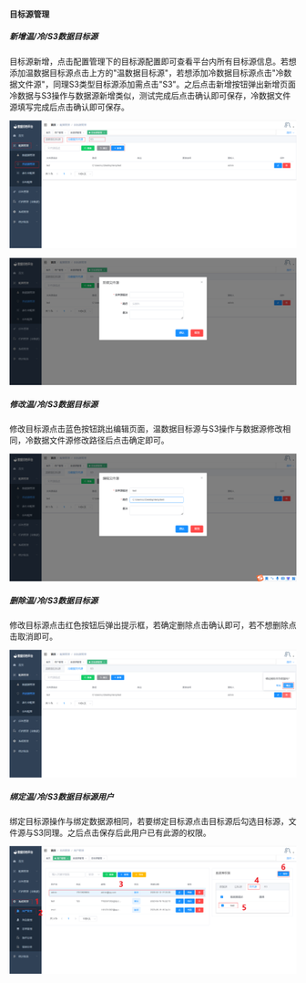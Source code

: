 

#### 		目标源管理

##### 			新增温/冷/S3数据目标源

​	目标源新增，点击配置管理下的目标源配置即可查看平台内所有目标源信息。若想添加温数据目标源点击上方的"温数据目标源"，若想添加冷数据目标源点击"冷数据文件源"，同理S3类型目标源添加需点击"S3"。之后点击新增按钮弹出新增页面冷数据与S3操作与数据源新增类似，测试完成后点击确认即可保存，冷数据文件源填写完成后点击确认即可保存。

![image-20230619172342937](../../../images/whalealDataImages/image-20230619172342937.png)

![image-20230619172709222](../../../images/whalealDataImages/image-20230619172709222.png)

##### 			修改温/冷/S3数据目标源

​	修改目标源点击蓝色按钮跳出编辑页面，温数据目标源与S3操作与数据源修改相同，冷数据文件源修改路径后点击确定即可。

![image-20230619173000216](../../../images/whalealDataImages/image-20230619173000216.png)

##### 			删除温/冷/S3数据目标源

​	修改目标源点击红色按钮后弹出提示框，若确定删除点击确认即可，若不想删除点击取消即可。

![image-20230619173144766](../../../images/whalealDataImages/image-20230619173144766.png)

##### 			绑定温/冷/S3数据目标源用户

​	绑定目标源操作与绑定数据源相同，若要绑定目标源点击目标源后勾选目标源，文件源与S3同理。之后点击保存后此用户已有此源的权限。

![image-20230619173446875](../../../images/whalealDataImages/image-20230619173446875.png)
